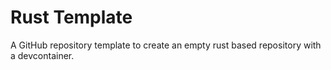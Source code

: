 # Rust Template

A GitHub repository template to create an empty rust based repository with a devcontainer.
